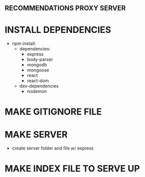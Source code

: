 ## RECOMMENDATIONS PROXY SERVER

# INSTALL DEPENDENCIES
  - npm install:
    - dependencies:
      - express
      - body-parser
      - mongodb
      - mongoose
      - react
      - react-dom
    - dev-dependencies
      - nodemon

# MAKE GITIGNORE FILE

# MAKE SERVER
  - create server folder and file w/ express

# MAKE INDEX FILE TO SERVE UP